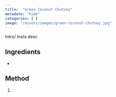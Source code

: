```yaml
---
title:  "Green Coconut Chutney"
metadate: "hide"
categories: [ ]
image: "/assets/images/green-coconut-chutney.jpg"
---
```


Intro/ insta desc 

## Ingredients

- 

## Method

1. 

